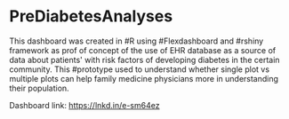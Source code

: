# PreDiabetesAnalyses
This dashboard was created in #R using #Flexdashboard and #rshiny framework as prof of concept of the use of EHR database as a source of data about patients' with risk factors of developing diabetes in the certain community. This #prototype used to understand whether single plot vs multiple plots can help family medicine physicians more in understanding their population.
 


Dashboard link: https://lnkd.in/e-sm64ez
